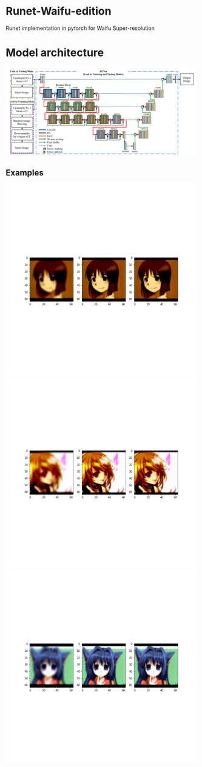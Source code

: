 # Runet-Waifu-edition
Runet implementation in pytorch for Waifu Super-resolution
# Model architecture 
![Alt text](images\RUNET.png)

## Examples 
![waifu 1](images\85_0.png)
![waifu 1](images\85_1.png)
![waifu 2](images\85_2.png)

